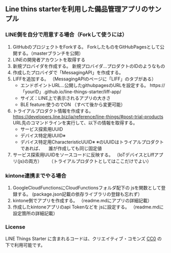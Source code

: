 ## Line thins starterを利用した備品管理アプリのサンプル

### LINE側を自分で用意する場合（Forkして使うには）
1. GitHubのプロジェクトをForkする。
   ForkしたものをGitHubPagesとして公開する。（masterブランチを公開）
1. LINEの開発者アカウントを取得する
1. 新規プロバイダを作成する。
    新規プロバイダ…プロダクトのIDのようなもの
1. 作成したプロバイダで「MessagingAPI」を作成する。
1. LIFFを追加する。
   （MessagingAPIのページに「LIFF」のタブがある）
   - エンドポイントURL…公開したgithubpagesのURLを設定する。
      https://「yourID」.github.io/line-things-starter/liff-app/
   - サイズ：LINE上で表示されるアプリの大きさ
   - BLE feature:使うのでON
   （すべて後から変更可能）
1. トライアルプロダクト情報を作成する。
   https://developers.line.biz/ja/reference/line-things/#post-trial-products
   URL先のコマンドラインを実行して、以下の情報を取得する。
    - サービス探索用UUID
    - デバイス特定用UUID※
    - デバイス特定用CharacteristicUUID※
    ※のUUIDはトライアルプロダクトであれば、
    　誰が作成しても同じ固定値
1. サービス探索用UUIDをソースコードに反映する。
   （IoTデバイスとLiffアプリ(js)の両方）
　 （トライアルプロダクトとしてはここだけでよい）

### kintone連携までやる場合
1. GoogleCloudFunctionsにCloudFunctionsフォルダ配下の
    jsを関数として登録する。
    (package.json記載の依存ライブラリの登録も忘れず）
1. kintone側でアプリを作成する。
   （readme.mdにアプリの詳細記載）
1. 作成したkintoneアプリのapi Tokenなどを
   jsに設定する。
   （readme.mdに設定箇所の詳細記載）

### License

LINE Things Starter に含まれるコードは、クリエイティブ・コモンズ [CC0](http://creativecommons.org/publicdomain/zero/1.0/) の下で利用可能です。
